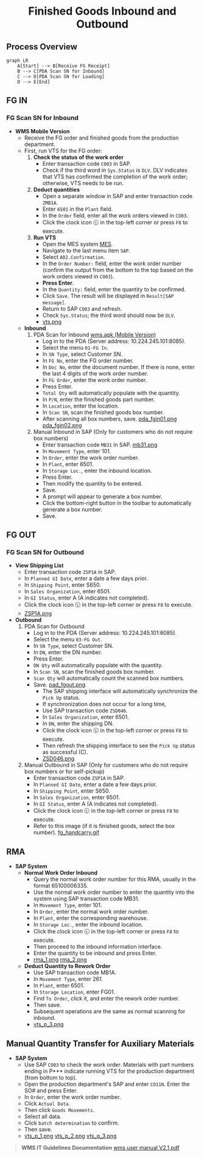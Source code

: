 <div style="text-align: center;"> <h1>Finished Goods Inbound and Outbound</h1> </div>

## Process Overview
```mermaid
graph LR
    A[Start] --> B[Receive FG Receipt]
    B --> C[PDA Scan SN for Inbound]
    C --> D[PDA Scan SN for Loading]
    D --> E[End]
```
## FG IN
### FG Scan SN for Inbound
* **WMS Mobile Version**
    - Receive the FG order and finished goods from the production department.
    - First, run VTS for the FG order:
        1. **Check the status of the work order**
            - Enter transaction code `CO03` in SAP.
            - Check if the third word in `Sys.Status` is `DLV`. DLV indicates that VTS has confirmed the completion of the work order; otherwise, VTS needs to be run.
        2. **Deduct quantities**
            - Open a separate window in SAP and enter transaction code `ZMB1A`.
            - Enter `6501` in the `Plant` field.
            - In the `Order` field, enter all the work orders viewed in `CO03`.
            - Click the clock icon 🕥 in the top-left corner or press `F8` to execute.
        3. **Run VTS**
            - Open the MES system [MES](http://10.224.245.101:8080/Index.aspx#).
            - Navigate to the last menu item `SAP`.
            - Select `A02.Confirmation`.
            - In the `Order Number:` field, enter the work order number (confirm the output from the bottom to the top based on the work orders viewed in `CO03`).
            - **Press Enter**.
            - In the `Quantity:` field, enter the quantity to be confirmed.
            - Click `Save`. The result will be displayed in `Result[SAP message]`.
            - Return to SAP `CO03` and refresh.
            - Check `Sys.Status`; the third word should now be `DLV`.
            - [vts.png](https://github.com/dlelyw/VTX_6501/blob/main/files/png/vts.png)
    - **Inbound**
        1. PDA Scan for Inbound  [wms.apk (Mobile Version)](https://github.com/dlelyw/VTX_6501/blob/main/files/apps/wms_release_1.3.7.apk)
            - Log in to the PDA (Server address: 10.224.245.101:8085).
            - Select the menu `01-FG In`.
            - In `SN Type`, select Customer SN.
            - In `FG No`, enter the FG order number.
            - In `Doc No`, enter the document number. If there is none, enter the last 4 digits of the work order number.
            - In `FG Order`, enter the work order number.
            - Press Enter.
            - `Total Qty` will automatically populate with the quantity.
            - In `P/N`, enter the finished goods part number.
            - In `Location`, enter the location.
            - In `Scan SN`, scan the finished goods box number.
            - After scanning all box numbers, save. [pda_fgin01.png](https://github.com/dlelyw/VTX_6501/blob/main/files/png/pda_fgin01.png) [pda_fgin02.png](https://github.com/dlelyw/VTX_6501/blob/main/files/png/pda_fgin02.png)
        2. Manual Inbound in SAP (Only for customers who do not require box numbers)
            - Enter transaction code `MB31` in SAP. [mb31.png](https://github.com/dlelyw/VTX_6501/blob/main/files/png/mb31.png)
            - In `Movement Type`, enter 101.
            - In `Order`, enter the work order number.
            - In `Plant`, enter 6501.
            - In `Storage Loc.`, enter the inbound location.
            - Press Enter.
            - Then modify the quantity to be entered.
            - Save.
            - A prompt will appear to generate a box number.
            - Click the bottom-right button in the toolbar to automatically generate a box number.
            - Save.

## FG OUT
### FG Scan SN for Outbound
* **View Shipping List**
    - Enter transaction code `ZSP1A` in SAP.
    - In `Planned GI Date`, enter a date a few days prior.
    - In `Shipping Point`, enter S650.
    - In `Sales Organization`, enter 6501.
    - In `GI Status`, enter A (A indicates not completed).
    - Click the clock icon 🕥 in the top-left corner or press `F8` to execute.
    - [ZSP1A.png](https://github.com/dlelyw/VTX_6501/blob/main/files/png/ZSP1A.png)
* **Outbound**
    1. PDA Scan for Outbound
        - Log in to the PDA (Server address: 10.224.245.101:8085).
        - Select the menu `03-FG Out`.
        - In `SN Type`, select Customer SN.
        - In `DN`, enter the DN number.
        - Press Enter.
        - `DN Qty` will automatically populate with the quantity.
        - In `Scan SN`, scan the finished goods box number.
        - `Scan Qty` will automatically count the scanned box numbers.
        - Save. [pad_fgout.png](https://github.com/dlelyw/VTX_6501/blob/main/files/png/pad_fgout.png)
            - The SAP shipping interface will automatically synchronize the `Pick Up` status.
            - If synchronization does not occur for a long time,
            - Use SAP transaction code `ZSD046`.
            - In `Sales Organization`, enter 6501.
            - In `DN`, enter the shipping DN.
            - Click the clock icon 🕥 in the top-left corner or press `F8` to execute.
            - Then refresh the shipping interface to see the `Pick Up` status as successful (C).
            - [ZSD046.png](https://github.com/dlelyw/VTX_6501/blob/main/files/png/ZSD046.png)
    2. Manual Outbound in SAP (Only for customers who do not require box numbers or for self-pickup)
        - Enter transaction code `ZSP1A` in SAP.
        - In `Planned GI Date`, enter a date a few days prior.
        - In `Shipping Point`, enter S650.
        - In `Sales Organization`, enter 6501.
        - In `GI Status`, enter A (A indicates not completed).
        - Click the clock icon 🕥 in the top-left corner or press `F8` to execute.
        - Refer to this image (if it is finished goods, select the box number). [fg_handcarry.gif](https://github.com/dlelyw/VTX_6501/blob/main/files/gif/fg_handcarry.gif)

## RMA
* **SAP System**
    - **Normal Work Order Inbound**
        - Query the normal work order number for this RMA, usually in the format 65100006335.
        - Use the normal work order number to enter the quantity into the system using SAP transaction code MB31.
        - In `Movement Type`, enter 101.
        - In `Order`, enter the normal work order number.
        - In `Plant`, enter the corresponding warehouse.
        - In `Storage Loc.`, enter the inbound location.
        - Click the clock icon 🕥 in the top-left corner or press `F8` to execute.
        - Then proceed to the inbound information interface.
        - Enter the quantity to be inbound and press Enter.
        - [rma_1.png](https://github.com/dlelyw/VTX_6501/blob/main/files/png/rma_1.png) [rma_2.png](https://github.com/dlelyw/VTX_6501/blob/main/files/png/rma_2.png)
    - **Deduct Quantity to Rework Order**
        - Use SAP transaction code MB1A.
        - In `Movement Type`, enter 261.
        - In `Plant`, enter 6501.
        - In `Storage Location`, enter FG01.
        - Find `To Order`, click it, and enter the rework order number.
        - Then save.
        - Subsequent operations are the same as normal scanning for inbound.
        - [vts_p_3.png](https://github.com/dlelyw/VTX_6501/blob/main/files/png/vts_p_3.png)

## Manual Quantity Transfer for Auxiliary Materials
* **SAP System**
    - Use SAP `CO03` to check the work order. Materials with part numbers ending in P*** indicate running VTS for the production department (from bottom to top).
    - Open the production department's SAP and enter `CO11N`. Enter the SO# and press Enter.
    - In `Order`, enter the work order number.
    - Click `Actual Data`.
    - Then click `Goods Movements`.
    - Select all data.
    - Click `batch determination` to confirm.
    - Then save.
    - [vts_p_1.png](https://github.com/dlelyw/VTX_6501/blob/main/files/png/vts_p_1.png) [vts_p_2.png](https://github.com/dlelyw/VTX_6501/blob/main/files/png/vts_p_2.png) [vts_p_3.png](https://github.com/dlelyw/VTX_6501/blob/main/files/png/vts_p_3.png)
    
> **WMS IT Guidelines Documentation**
> [wms user manual V2.1.pdf](https://github.com/dlelyw/VTX_6501/blob/main/files/pdf/wms%20user%20manual%20V2.1.pdf)